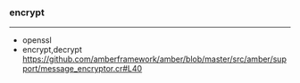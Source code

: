 ### encrypt
---

- openssl
- encrypt,decrypt
https://github.com/amberframework/amber/blob/master/src/amber/support/message_encryptor.cr#L40


